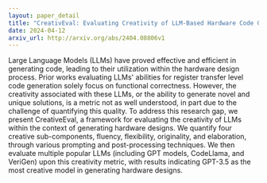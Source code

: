 ```yaml
---
layout: paper_detail
title: "CreativEval: Evaluating Creativity of LLM-Based Hardware Code Generation"
date: 2024-04-12
arxiv_url: http://arxiv.org/abs/2404.08806v1
---
```


Large Language Models (LLMs) have proved effective and efficient in generating code, leading to their utilization within the hardware design process. Prior works evaluating LLMs' abilities for register transfer level code generation solely focus on functional correctness. However, the creativity associated with these LLMs, or the ability to generate novel and unique solutions, is a metric not as well understood, in part due to the challenge of quantifying this quality.   To address this research gap, we present CreativeEval, a framework for evaluating the creativity of LLMs within the context of generating hardware designs. We quantify four creative sub-components, fluency, flexibility, originality, and elaboration, through various prompting and post-processing techniques. We then evaluate multiple popular LLMs (including GPT models, CodeLlama, and VeriGen) upon this creativity metric, with results indicating GPT-3.5 as the most creative model in generating hardware designs.
